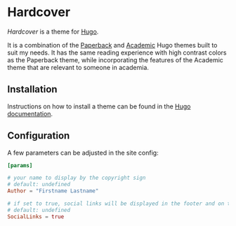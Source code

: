 # Hardcover

_Hardcover_ is a theme for [Hugo](http://gohugo.io).

It is a combination of the [Paperback]() and [Academic]() Hugo themes built to suit my needs.
It has the same reading experience with high contrast colors as the Paperback theme, while incorporating the features of the Academic theme that are relevant to someone in academia.

## Installation

Instructions on how to install a theme can be found in the [Hugo documentation](http://gohugo.io/themes/installing/).

## Configuration

A few parameters can be adjusted in the site config:

```toml
[params]

# your name to display by the copyright sign
# default: undefined
Author = "Firstname Lastname"

# if set to true, social links will be displayed in the footer and on the contact page
# default: undefined
SocialLinks = true

```
